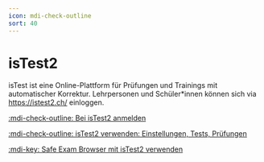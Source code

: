 ```yaml
---
icon: mdi-check-outline
sort: 40
---
```


# isTest2



isTest ist eine Online-Plattform für Prüfungen und Trainings mit automatischer Korrektur. Lehrpersonen und Schüler*innen können sich via https://istest2.ch/ einloggen.

[:mdi-check-outline: Bei isTest2 anmelden](/anderesoftware/istest2/anmelden)

[:mdi-check-outline: isTest2 verwenden: Einstellungen, Tests, Prüfungen](/anderesoftware/istest2/verwenden)

[:mdi-key: Safe Exam Browser mit isTest2 verwenden](/anderesoftware/istest2/seb)